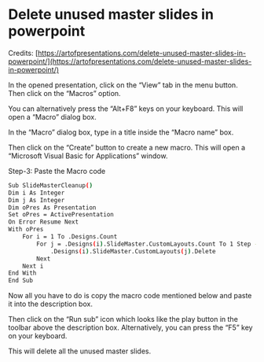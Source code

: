 # Delete unused master slides in powerpoint

Credits: [https://artofpresentations.com/delete-unused-master-slides-in-powerpoint/](https://artofpresentations.com/delete-unused-master-slides-in-powerpoint/)

In the opened presentation, click on the “View” tab in the menu button. Then click on the “Macros” option.

You can alternatively press the “Alt+F8” keys on your keyboard. This will open a “Macro” dialog box.

In the “Macro” dialog box, type in a title inside the “Macro name” box.

Then click on the “Create” button to create a new macro. This will open a “Microsoft Visual Basic for Applications” window.

Step-3: Paste the Macro code

```sh
Sub SlideMasterCleanup()
Dim i As Integer
Dim j As Integer
Dim oPres As Presentation
Set oPres = ActivePresentation
On Error Resume Next
With oPres
    For i = 1 To .Designs.Count
        For j = .Designs(i).SlideMaster.CustomLayouts.Count To 1 Step -1
            .Designs(i).SlideMaster.CustomLayouts(j).Delete
        Next
    Next i
End With
End Sub
```


Now all you have to do is copy the macro code mentioned below and paste it into the description box.

Then click on the “Run sub” icon which looks like the play button in the toolbar above the description box. Alternatively, you can press the “F5” key on your keyboard.

This will delete all the unused master slides.
